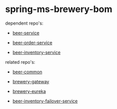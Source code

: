# spring-ms-brewery-bom


dependent repo's:

- [beer-service](https://github.com/karp1k/spring-ms-beer-service)

- [beer-order-service](https://github.com/karp1k/spring-ms-beer-order-service)

- [beer-inventory-service](https://github.com/karp1k/spring-ms-beer-inventory-service)


related repo's:

- [beer-common](https://github.com/karp1k/spring-ms-beer-common)

- [brewery-gateway](https://github.com/karp1k/spring-ms-brewery-gateway)

- [brewery-eureka](https://github.com/karp1k/spring-ms-brewery-eureka)

- [beer-inventory-failover-service](https://github.com/karp1k/spring-ms-beer-inventory-failover-service)